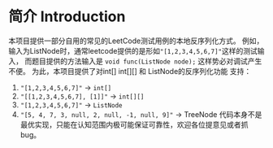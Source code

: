 # 简介 Introduction
本项目提供一部分自用的常见的LeetCode测试用例的本地反序列化方式。
例如，输入为ListNode时，通常leetcode提供的是形如`"[1,2,3,4,5,6,7]"`这样的测试输入，
而题目提供的方法输入是 `void func(ListNode node);` 这样势必对调试产生不便。
为此，本项目提供了对int[] int[][] 和 ListNode的反序列化功能
支持：
1. `"[1,2,3,4,5,6,7]"` -> `int[]`
2. `"[[1,2,3,4,5,6,7], [1]]"` -> `int[][]`
3. `"[1,2,3,4,5,6,7]"` -> `ListNode`
4. `"[5, 4, 7, 3, null, 2, null, -1, null, 9]"` -> TreeNode
代码本身不是最优实现，只能在认知范围内极可能保证可靠性，欢迎各位提意见或者抓bug。